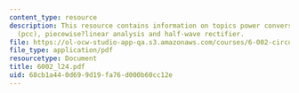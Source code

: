 ```yaml
---
content_type: resource
description: This resource contains information on topics power conversion circuits
  (pcc), piecewise?linear analysis and half-wave rectifier.
file: https://ol-ocw-studio-app-qa.s3.amazonaws.com/courses/6-002-circuits-and-electronics-spring-2007/68cb1a440d699d19fa76d000b60cc12e_6002_l24.pdf
file_type: application/pdf
resourcetype: Document
title: 6002_l24.pdf
uid: 68cb1a44-0d69-9d19-fa76-d000b60cc12e
---
```

